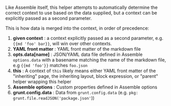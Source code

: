 Like Assemble itself, this helper attempts to automatically determine the correct context to use based on the data supplied, but a context can be explicitly passed as a second parameter.

This is how data is merged into the context, in order of precedence:

1. **given context**     : a context explicitly passed as a second parameter, e.g. `{{md 'foo' bar}}`, will win over other contexts.
1. **YAML front matter** : YAML front matter of the markdown file
1. **opts.data[name]**   : JSON/YAML data file defined in Assemble `options.data` with a basename matching the name of the markdown file, e.g `{{md 'foo'}}` matches `foo.json`
1. **this**              : A context of `this` likely means either YAML front matter of the "inheriting" page, the inheriting layout, block expression, or "parent" helper wrapping this helper
1. **Assemble options**  : Custom properties defined in Assemble options
1. **grunt.config.data** : Data from `grunt.config.data` (e.g. `pkg: grunt.file.readJSON('package.json'`))